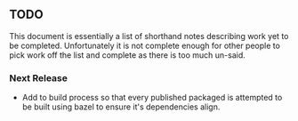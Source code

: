 ## TODO

This document is essentially a list of shorthand notes describing work yet to be completed.
Unfortunately it is not complete enough for other people to pick work off the list and
complete as there is too much un-said.

### Next Release

* Add to build process so that every published packaged is attempted to be built using bazel to
  ensure it's dependencies align.
